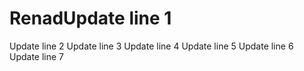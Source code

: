 # RenadUpdate line 1
Update line 2
Update line 3
Update line 4
Update line 5
Update line 6
Update line 7
